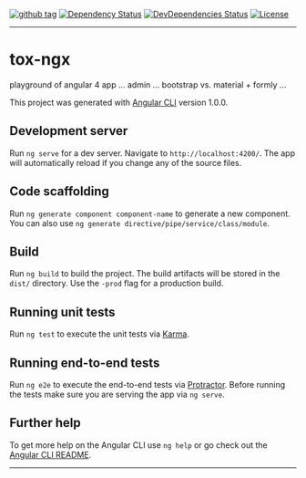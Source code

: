 [![github tag][github-tag-image]][github-tag-url]
[![Dependency Status][david-image]][david-url]
[![DevDependencies Status][david-dev-image]][david-dev-url]
[![License][license-image]][license-url]

***

# tox-ngx

playground of angular 4 app ... admin ... bootstrap vs. material + formly ... 

This project was generated with [Angular CLI](https://github.com/angular/angular-cli) version 1.0.0.

## Development server

Run `ng serve` for a dev server. Navigate to `http://localhost:4200/`. The app will automatically reload if you change any of the source files.

## Code scaffolding

Run `ng generate component component-name` to generate a new component. You can also use `ng generate directive/pipe/service/class/module`.

## Build

Run `ng build` to build the project. The build artifacts will be stored in the `dist/` directory. Use the `-prod` flag for a production build.

## Running unit tests

Run `ng test` to execute the unit tests via [Karma](https://karma-runner.github.io).

## Running end-to-end tests

Run `ng e2e` to execute the end-to-end tests via [Protractor](http://www.protractortest.org/).
Before running the tests make sure you are serving the app via `ng serve`.

## Further help

To get more help on the Angular CLI use `ng help` or go check out the [Angular CLI README](https://github.com/angular/angular-cli/blob/master/README.md).

***

[github-tag-image]: https://img.shields.io/github/tag/dasrick/tox-ngx.svg?style=flat-square
[github-tag-url]: https://github.com/dasrick/tox-ngx

[david-image]: https://img.shields.io/david/dasrick/tox-ngx.svg?style=flat-square
[david-url]: https://david-dm.org/dasrick/tox-ngx
[david-dev-image]: https://img.shields.io/david/dev/dasrick/tox-ngx.svg?style=flat-square
[david-dev-url]: https://david-dm.org/dasrick/tox-ngx?type=dev

[license-image]: https://img.shields.io/github/license/dasrick/tox-ngx.svg?style=flat-square
[license-url]: https://github.com/dasrick/tox-ngx/blob/master/LICENSE
